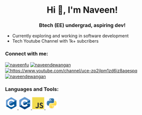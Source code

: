 <h1 align="center">Hi 👋, I'm Naveen!</h1>
<h3 align="center">Btech (EE) undergrad, aspiring dev!</h3>

- Currently exploring and working in software development
- Tech Youtube Channel with 1k+ subcribers

<h3 align="left">Connect with me:</h3>
<p align="left">
<a href="https://twitter.com/naveenfu" target="blank"><img align="center" src="https://raw.githubusercontent.com/rahuldkjain/github-profile-readme-generator/master/src/images/icons/Social/twitter.svg" alt="naveenfu" height="30" width="40" /></a>
<a href="https://linkedin.com/in/naveendewangan" target="blank"><img align="center" src="https://raw.githubusercontent.com/rahuldkjain/github-profile-readme-generator/master/src/images/icons/Social/linked-in-alt.svg" alt="naveendewangan" height="30" width="40" /></a>
<a href="https://www.youtube.com/c/https://www.youtube.com/channel/uce-zp2jlpm1zd6iz8aqespq" target="blank"><img align="center" src="https://raw.githubusercontent.com/rahuldkjain/github-profile-readme-generator/master/src/images/icons/Social/youtube.svg" alt="https://www.youtube.com/channel/uce-zp2jlpm1zd6iz8aqespq" height="30" width="40" /></a>
<a href="https://www.leetcode.com/naveendewangan" target="blank"><img align="center" src="https://raw.githubusercontent.com/rahuldkjain/github-profile-readme-generator/master/src/images/icons/Social/leet-code.svg" alt="naveendewangan" height="30" width="40" /></a>
</p>

<h3 align="left">Languages and Tools:</h3>
<p align="left"> <a href="https://www.cprogramming.com/" target="_blank" rel="noreferrer"> <img src="https://raw.githubusercontent.com/devicons/devicon/master/icons/c/c-original.svg" alt="c" width="40" height="40"/> </a> <a href="https://www.w3schools.com/cpp/" target="_blank" rel="noreferrer"> <img src="https://raw.githubusercontent.com/devicons/devicon/master/icons/cplusplus/cplusplus-original.svg" alt="cplusplus" width="40" height="40"/> </a> <a href="https://developer.mozilla.org/en-US/docs/Web/JavaScript" target="_blank" rel="noreferrer"> <img src="https://raw.githubusercontent.com/devicons/devicon/master/icons/javascript/javascript-original.svg" alt="javascript" width="40" height="40"/> </a> <a href="https://www.python.org" target="_blank" rel="noreferrer"> <img src="https://raw.githubusercontent.com/devicons/devicon/master/icons/python/python-original.svg" alt="python" width="40" height="40"/> </a> </p>
